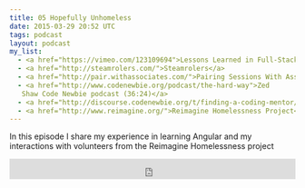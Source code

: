 ```yaml
---
title: 05 Hopefully Unhomeless
date: 2015-03-29 20:52 UTC
tags: podcast
layout: podcast
my_list:
  - <a href="https://vimeo.com/123109694">Lessons Learned in Full-Stack JavaScript Development (Sympatica Medicine)</a>
  - <a href="http://steamrolers.com/">Steamrolers</a> 
  - <a href="http://pair.withassociates.com/">Pairing Sessions With Associates</a>
  - <a href="http://www.codenewbie.org/podcast/the-hard-way">Zed
   Shaw Code Newbie podcast (36:24)</a>
  - <a href="http://discourse.codenewbie.org/t/finding-a-coding-mentor/56">Finding a Code Mentor</a> 
  - <a href="http://www.reimagine.org/">Reimagine Homelessness Project</a>
---
```


In this episode I share my experience in learning Angular and my interactions with volunteers from the Reimagine Homelessness project

<iframe frameborder='0' height='36px' scrolling='no' seamless src='https://simplecast.fm/e/9397?style=light' width='100%'></iframe>
